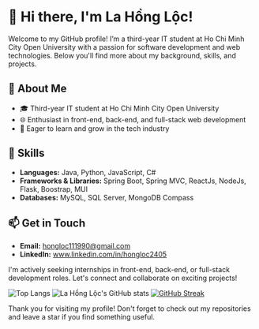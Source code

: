# 👋 Hi there, I'm La Hồng Lộc!

Welcome to my GitHub profile! I’m a third-year IT student at Ho Chi Minh City Open University with a passion for software development and web technologies. Below you'll find more about my background, skills, and projects.

## 🚀 About Me

- 🎓 Third-year IT student at Ho Chi Minh City Open University
- 🌐 Enthusiast in front-end, back-end, and full-stack web development
- 🌟 Eager to learn and grow in the tech industry

## 🔧 Skills

- **Languages:** Java, Python, JavaScript, C#
- **Frameworks & Libraries:** Spring Boot, Spring MVC, ReactJs, NodeJs, Flask, Boostrap, MUI
- **Databases:** MySQL, SQL Server, MongoDB Compass

## 📫 Get in Touch

- **Email:** hongloc111990@gmail.com
- **LinkedIn:** www.linkedin.com/in/hongloc2405

I'm actively seeking internships in front-end, back-end, or full-stack development roles. Let's connect and collaborate on exciting projects!


![Top Langs](https://github-readme-stats.vercel.app/api/top-langs/?username=lahongloc&layout=compact&theme=radical)  ![La Hồng Lộc's GitHub stats](https://github-readme-stats.vercel.app/api?username=lahongloc&show_icons=true&theme=radical)
[![GitHub Streak](https://streak-stats.demolab.com/?user=lahongloc&theme=radical)](https://git.io/streak-stats)


Thank you for visiting my profile! Don't forget to check out my repositories and leave a star if you find something useful.
